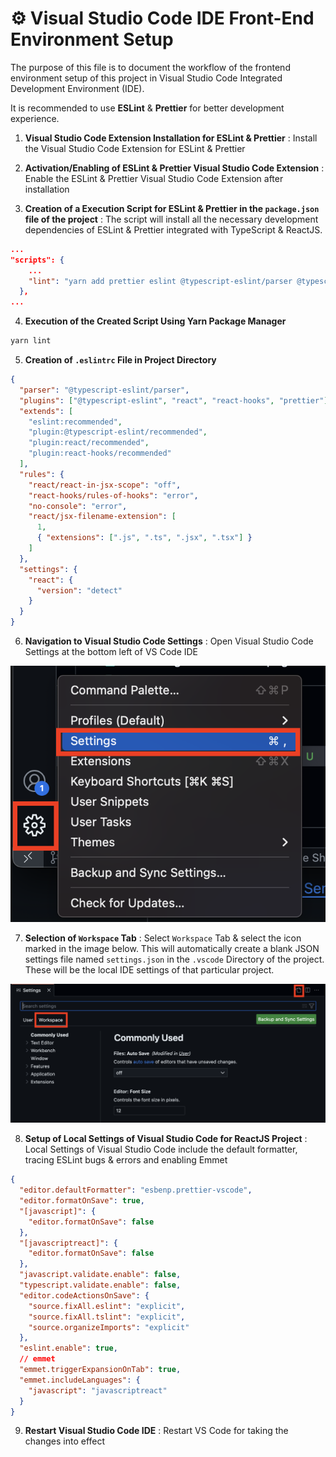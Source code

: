 # ⚙️ Visual Studio Code IDE Front-End Environment Setup

The purpose of this file is to document the workflow of the frontend environment setup of this project in Visual Studio Code Integrated Development Environment (IDE).

It is recommended to use **ESLint** & **Prettier** for better development experience.

1. **Visual Studio Code Extension Installation for ESLint & Prettier** : Install the Visual Studio Code Extension for ESLint & Prettier

2. **Activation/Enabling of ESLint & Prettier Visual Studio Code Extension** : Enable the ESLint & Prettier Visual Studio Code Extension after installation

3. **Creation of a Execution Script for ESLint & Prettier in the `package.json` file of the project** : The script will install all the necessary development dependencies of ESLint & Prettier integrated with TypeScript & ReactJS.

```json
...
"scripts": {
    ...
    "lint": "yarn add prettier eslint @typescript-eslint/parser @typescript-eslint/eslint-plugin eslint-plugin-prettier eslint-config-prettier eslint-plugin-react eslint-plugin-react-hooks --dev"
  },
...
```

4. **Execution of the Created Script Using Yarn Package Manager**

```sh
yarn lint
```

5. **Creation of `.eslintrc` File in Project Directory**

```json
{
  "parser": "@typescript-eslint/parser",
  "plugins": ["@typescript-eslint", "react", "react-hooks", "prettier"],
  "extends": [
    "eslint:recommended",
    "plugin:@typescript-eslint/recommended",
    "plugin:react/recommended",
    "plugin:react-hooks/recommended"
  ],
  "rules": {
    "react/react-in-jsx-scope": "off",
    "react-hooks/rules-of-hooks": "error",
    "no-console": "error",
    "react/jsx-filename-extension": [
      1,
      { "extensions": [".js", ".ts", ".jsx", ".tsx"] }
    ]
  },
  "settings": {
    "react": {
      "version": "detect"
    }
  }
}
```

6. **Navigation to Visual Studio Code Settings** : Open Visual Studio Code Settings at the bottom left of VS Code IDE

![VS Code Settings](/documentation/images/vscode-settings.png)

7. **Selection of `Workspace` Tab** : Select `Workspace` Tab & select the icon marked in the image below. This will automatically create a blank JSON settings file named `settings.json` in the `.vscode` Directory of the project. These will be the local IDE settings of that particular project.

![VS Code Settings](/documentation/images/vscode-workspace.png)

8. **Setup of Local Settings of Visual Studio Code for ReactJS Project** : Local Settings of Visual Studio Code include the default formatter, tracing ESLint bugs & errors and enabling Emmet

```json
{
  "editor.defaultFormatter": "esbenp.prettier-vscode",
  "editor.formatOnSave": true,
  "[javascript]": {
    "editor.formatOnSave": false
  },
  "[javascriptreact]": {
    "editor.formatOnSave": false
  },
  "javascript.validate.enable": false,
  "typescript.validate.enable": false,
  "editor.codeActionsOnSave": {
    "source.fixAll.eslint": "explicit",
    "source.fixAll.tslint": "explicit",
    "source.organizeImports": "explicit"
  },
  "eslint.enable": true,
  // emmet
  "emmet.triggerExpansionOnTab": true,
  "emmet.includeLanguages": {
    "javascript": "javascriptreact"
  }
}
```

9. **Restart Visual Studio Code IDE** : Restart VS Code for taking the changes into effect